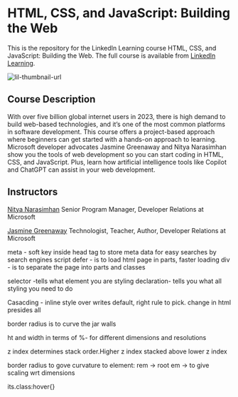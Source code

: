 # HTML, CSS, and JavaScript: Building the Web
This is the repository for the LinkedIn Learning course HTML, CSS, and JavaScript: Building the Web. The full course is available from [LinkedIn Learning][lil-course-url].

![lil-thumbnail-url]

## Course Description

With over five billion global internet users in 2023, there is high demand to build web-based technologies, and it’s one of the most common platforms in software development. This course offers a project-based approach where beginners can get started with a hands-on approach to learning. Microsoft developer advocates Jasmine Greenaway and Nitya Narasimhan show you the tools of web development so you can start coding in HTML, CSS, and JavaScript. Plus, learn how artificial intelligence tools like Copilot and ChatGPT can assist in your web development.

## Instructors

[Nitya Narasimhan](https://www.linkedin.com/learning/instructors/nitya-narasimhan?u=104)
Senior Program Manager, Developer Relations at Microsoft

[Jasmine Greenaway](https://www.linkedin.com/learning/instructors/jasmine-greenaway?u=104)
Technologist, Teacher, Author, Developer Relations at Microsoft

                        

[0]: # (Replace these placeholder URLs with actual course URLs)

[lil-course-url]: https://www.linkedin.com/learning/html-css-and-javascript-building-the-web
[lil-thumbnail-url]: https://media.licdn.com/dms/image/v2/D4E0DAQGOekVdxzy4-g/learning-public-crop_675_1200/learning-public-crop_675_1200/0/1726083011071?e=2147483647&v=beta&t=Snrq_ON58iaRiLWDmpbP7o-3QsmirVWGbMQU--NmG9Q

meta - soft key inside head tag to store meta data for easy searches by search engines
script defer - is to load html page in parts, faster loading
div - is to separate the page into parts and classes

selector -tells what element you are styling
declaration- tells you what all styling you need to do

Casacding - inline style over writes default, right rule to pick. change in html presides all

border radius is to curve the jar walls

ht and width in terms of %- for different dimensions and resolutions

z index determines stack order.Higher z index stacked above lower z index

border radius to gove curvature to element: rem -> root em -> to give scaling wrt dimensions

its.class:hover{}
